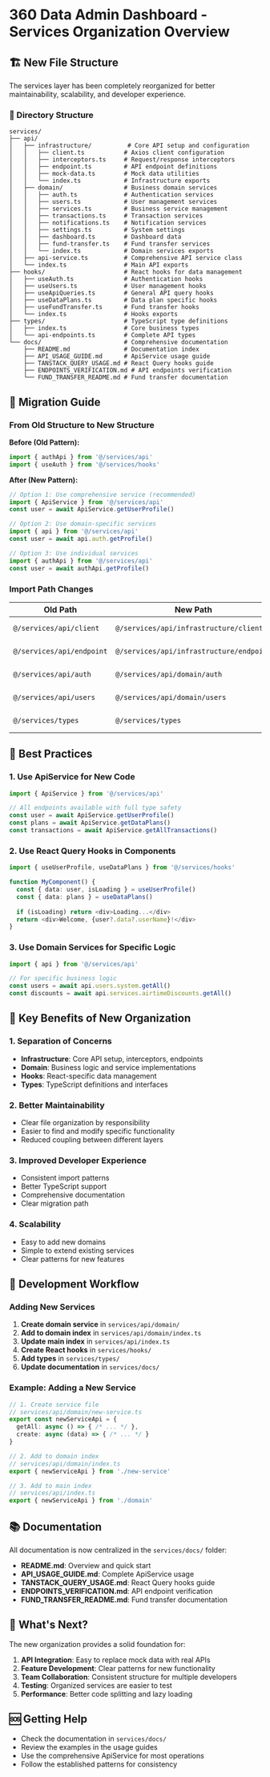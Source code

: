 # 360 Data Admin Dashboard - Services Organization Overview

## 🏗️ New File Structure

The services layer has been completely reorganized for better maintainability, scalability, and developer experience.

### 📁 Directory Structure

```
services/
├── api/
│   ├── infrastructure/          # Core API setup and configuration
│   │   ├── client.ts           # Axios client configuration
│   │   ├── interceptors.ts     # Request/response interceptors
│   │   ├── endpoint.ts         # API endpoint definitions
│   │   ├── mock-data.ts        # Mock data utilities
│   │   └── index.ts            # Infrastructure exports
│   ├── domain/                 # Business domain services
│   │   ├── auth.ts             # Authentication services
│   │   ├── users.ts            # User management services
│   │   ├── services.ts         # Business service management
│   │   ├── transactions.ts     # Transaction services
│   │   ├── notifications.ts    # Notification services
│   │   ├── settings.ts         # System settings
│   │   ├── dashboard.ts        # Dashboard data
│   │   ├── fund-transfer.ts    # Fund transfer services
│   │   └── index.ts            # Domain services exports
│   ├── api-service.ts          # Comprehensive API service class
│   └── index.ts                # Main API exports
├── hooks/                      # React hooks for data management
│   ├── useAuth.ts              # Authentication hooks
│   ├── useUsers.ts             # User management hooks
│   ├── useApiQueries.ts        # General API query hooks
│   ├── useDataPlans.ts         # Data plan specific hooks
│   ├── useFundTransfer.ts      # Fund transfer hooks
│   └── index.ts                # Hooks exports
├── types/                      # TypeScript type definitions
│   ├── index.ts                # Core business types
│   └── api-endpoints.ts        # Complete API types
└── docs/                       # Comprehensive documentation
    ├── README.md               # Documentation index
    ├── API_USAGE_GUIDE.md      # ApiService usage guide
    ├── TANSTACK_QUERY_USAGE.md # React Query hooks guide
    ├── ENDPOINTS_VERIFICATION.md # API endpoints verification
    └── FUND_TRANSFER_README.md # Fund transfer documentation
```

## 🔄 Migration Guide

### From Old Structure to New Structure

**Before (Old Pattern):**
```typescript
import { authApi } from '@/services/api'
import { useAuth } from '@/services/hooks'
```

**After (New Pattern):**
```typescript
// Option 1: Use comprehensive service (recommended)
import { ApiService } from '@/services/api'
const user = await ApiService.getUserProfile()

// Option 2: Use domain-specific services
import { api } from '@/services/api'
const user = await api.auth.getProfile()

// Option 3: Use individual services
import { authApi } from '@/services/api'
const user = await authApi.getProfile()
```

### Import Path Changes

| Old Path | New Path | Purpose |
|----------|----------|---------|
| `@/services/api/client` | `@/services/api/infrastructure/client` | Core API client |
| `@/services/api/endpoint` | `@/services/api/infrastructure/endpoint` | API endpoints |
| `@/services/api/auth` | `@/services/api/domain/auth` | Auth services |
| `@/services/api/users` | `@/services/api/domain/users` | User services |
| `@/services/types` | `@/services/types` | Type definitions |

## 🎯 Best Practices

### 1. **Use ApiService for New Code**
```typescript
import { ApiService } from '@/services/api'

// All endpoints available with full type safety
const user = await ApiService.getUserProfile()
const plans = await ApiService.getDataPlans()
const transactions = await ApiService.getAllTransactions()
```

### 2. **Use React Query Hooks in Components**
```typescript
import { useUserProfile, useDataPlans } from '@/services/hooks'

function MyComponent() {
  const { data: user, isLoading } = useUserProfile()
  const { data: plans } = useDataPlans()
  
  if (isLoading) return <div>Loading...</div>
  return <div>Welcome, {user?.data?.userName}!</div>
}
```

### 3. **Use Domain Services for Specific Logic**
```typescript
import { api } from '@/services/api'

// For specific business logic
const users = await api.users.system.getAll()
const discounts = await api.services.airtimeDiscounts.getAll()
```

## 🚀 Key Benefits of New Organization

### 1. **Separation of Concerns**
- **Infrastructure**: Core API setup, interceptors, endpoints
- **Domain**: Business logic and service implementations
- **Hooks**: React-specific data management
- **Types**: TypeScript definitions and interfaces

### 2. **Better Maintainability**
- Clear file organization by responsibility
- Easier to find and modify specific functionality
- Reduced coupling between different layers

### 3. **Improved Developer Experience**
- Consistent import patterns
- Better TypeScript support
- Comprehensive documentation
- Clear migration path

### 4. **Scalability**
- Easy to add new domains
- Simple to extend existing services
- Clear patterns for new features

## 🔧 Development Workflow

### Adding New Services

1. **Create domain service** in `services/api/domain/`
2. **Add to domain index** in `services/api/domain/index.ts`
3. **Update main index** in `services/api/index.ts`
4. **Create React hooks** in `services/hooks/`
5. **Add types** in `services/types/`
6. **Update documentation** in `services/docs/`

### Example: Adding a New Service

```typescript
// 1. Create service file
// services/api/domain/new-service.ts
export const newServiceApi = {
  getAll: async () => { /* ... */ },
  create: async (data) => { /* ... */ }
}

// 2. Add to domain index
// services/api/domain/index.ts
export { newServiceApi } from './new-service'

// 3. Add to main index
// services/api/index.ts
export { newServiceApi } from './domain'
```

## 📚 Documentation

All documentation is now centralized in the `services/docs/` folder:

- **README.md**: Overview and quick start
- **API_USAGE_GUIDE.md**: Complete ApiService usage
- **TANSTACK_QUERY_USAGE.md**: React Query hooks guide
- **ENDPOINTS_VERIFICATION.md**: API endpoint verification
- **FUND_TRANSFER_README.md**: Fund transfer documentation

## 🎉 What's Next?

The new organization provides a solid foundation for:

1. **API Integration**: Easy to replace mock data with real APIs
2. **Feature Development**: Clear patterns for new functionality
3. **Team Collaboration**: Consistent structure for multiple developers
4. **Testing**: Organized services are easier to test
5. **Performance**: Better code splitting and lazy loading

## 🆘 Getting Help

- Check the documentation in `services/docs/`
- Review the examples in the usage guides
- Use the comprehensive ApiService for most operations
- Follow the established patterns for consistency
